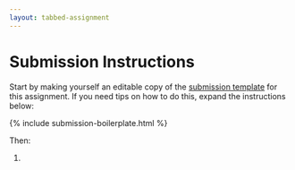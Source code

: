 ```yaml
---
layout: tabbed-assignment
---
```


# Submission Instructions

Start by making yourself an editable copy of the [submission template][template] for this assignment. 
If you need tips on how to do this, expand the instructions below:

{% include submission-boilerplate.html %}

Then:

1.

<!-- Don't edit links here, change them in _data/assignment.yml instead, -->

[slides]: <{{site.data.assignment.slides}}>
[template]: <{{site.data.assignment.template}}>
